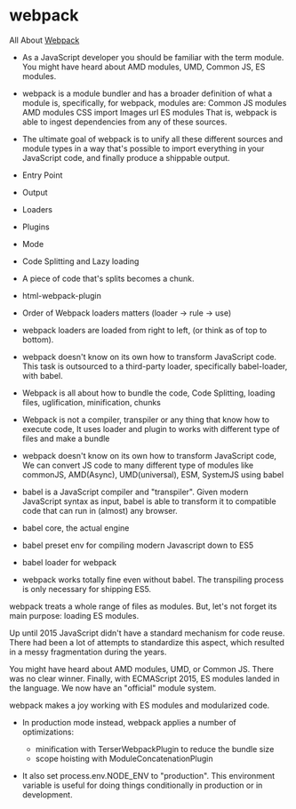 # webpack

All About [Webpack](https://www.valentinog.com/blog/webpack/)

- As a JavaScript developer you should be familiar with the term module. You might have heard about AMD modules, UMD, Common JS, ES modules.

- webpack is a module bundler and has a broader definition of what a module is, specifically, for webpack, modules are:
  Common JS modules
  AMD modules
  CSS import
  Images url
  ES modules
  That is, webpack is able to ingest dependencies from any of these sources.

- The ultimate goal of webpack is to unify all these different sources and module types in a way that's possible to import everything in your JavaScript code, and finally produce a shippable output.

- Entry Point
- Output
- Loaders
- Plugins
- Mode
- Code Splitting and Lazy loading
- A piece of code that's splits becomes a chunk.
- html-webpack-plugin
- Order of Webpack loaders matters (loader -> rule -> use)
- webpack loaders are loaded from right to left, (or think as of top to bottom).
- webpack doesn't know on its own how to transform JavaScript code. This task is outsourced to a third-party loader, specifically babel-loader, with babel.
- Webpack is all about how to bundle the code, Code Splitting, loading files, uglification, minification, chunks
- Webpack is not a compiler, transpiler or any thing that know how to execute code, It uses loader and plugin to works with different type of files and make a bundle
- webpack doesn't know on its own how to transform JavaScript code, We can convert JS code to many different type of modules like commonJS, AMD(Async), UMD(universal), ESM, SystemJS using babel
- babel is a JavaScript compiler and "transpiler". Given modern JavaScript syntax as input, babel is able to transform it to compatible code that can run in (almost) any browser.
- babel core, the actual engine
- babel preset env for compiling modern Javascript down to ES5
- babel loader for webpack
- webpack works totally fine even without babel. The transpiling process is only necessary for shipping ES5.

webpack treats a whole range of files as modules. But, let's not forget its main purpose: loading ES modules.

Up until 2015 JavaScript didn't have a standard mechanism for code reuse. There had been a lot of attempts to standardize this aspect, which resulted in a messy fragmentation during the years.

You might have heard about AMD modules, UMD, or Common JS. There was no clear winner. Finally, with ECMAScript 2015, ES modules landed in the language. We now have an "official" module system.

webpack makes a joy working with ES modules and modularized code.

- In production mode instead, webpack applies a number of optimizations:

  - minification with TerserWebpackPlugin to reduce the bundle size
  - scope hoisting with ModuleConcatenationPlugin

- It also set process.env.NODE_ENV to "production". This environment variable is useful for doing things conditionally in production or in development.
